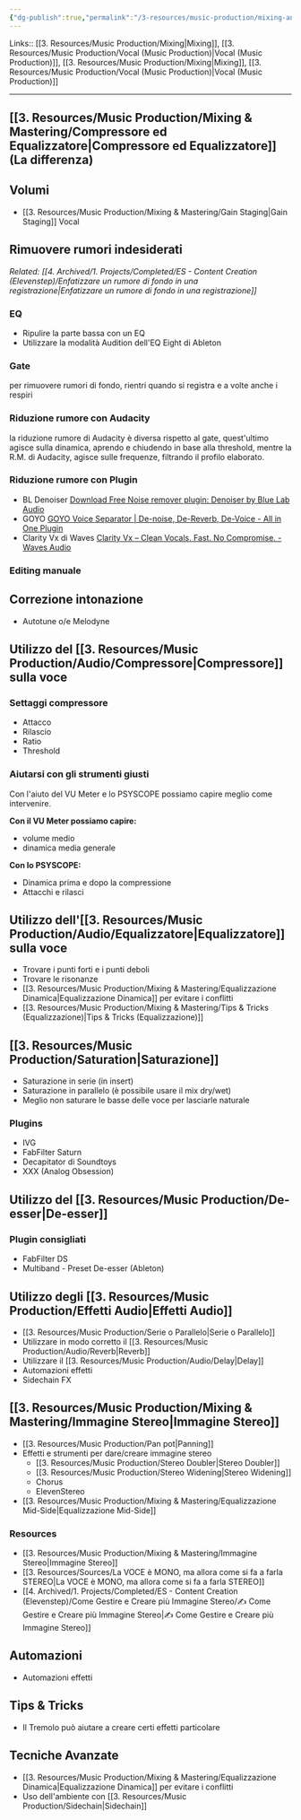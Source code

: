 ```yaml
---
{"dg-publish":true,"permalink":"/3-resources/music-production/mixing-and-mastering/vocal-mixing/"}
---
```


Links:: [[3. Resources/Music Production/Mixing\|Mixing]], [[3. Resources/Music Production/Vocal (Music Production)\|Vocal (Music Production)]], [[3. Resources/Music Production/Mixing\|Mixing]], [[3. Resources/Music Production/Vocal (Music Production)\|Vocal (Music Production)]]

---
## [[3. Resources/Music Production/Mixing & Mastering/Compressore ed Equalizzatore\|Compressore ed Equalizzatore]] (La differenza)



## Volumi

- [[3. Resources/Music Production/Mixing & Mastering/Gain Staging\|Gain Staging]] Vocal


## Rimuovere rumori indesiderati

_Related: [[4. Archived/1. Projects/Completed/ES - Content Creation (Elevenstep)/Enfatizzare un rumore di fondo in una registrazione\|Enfatizzare un rumore di fondo in una registrazione]]_

### EQ

- Ripulire la parte bassa con un EQ
- Utilizzare la modalità Audition dell'EQ Eight di Ableton

### Gate

per rimuovere rumori di fondo, rientri quando si registra e a volte anche i respiri

### Riduzione rumore con Audacity

la riduzione rumore di Audacity è diversa rispetto al gate, quest'ultimo agisce sulla dinamica, aprendo e chiudendo in base alla threshold, mentre la R.M. di Audacity, agisce sulle frequenze, filtrando il profilo elaborato. 

### Riduzione rumore con Plugin

- BL Denoiser [Download Free Noise remover plugin: Denoiser by Blue Lab Audio](https://plugins4free.com/plugin/3618/)
- GOYO [GOYO Voice Separator | De-noise, De-Reverb, De-Voice - All in One Plugin](https://goyo.app/)
- Clarity Vx di Waves [Clarity Vx – Clean Vocals. Fast. No Compromise. - Waves Audio](https://www.waves.com/plugins/clarity-vx)

### Editing manuale







## Correzione intonazione

- Autotune o/e Melodyne  

## Utilizzo del [[3. Resources/Music Production/Audio/Compressore\|Compressore]] sulla voce

### Settaggi compressore

- Attacco
- Rilascio
- Ratio
- Threshold

### Aiutarsi con gli strumenti giusti

Con l'aiuto del VU Meter e lo PSYSCOPE possiamo capire meglio come intervenire. 

**Con il VU Meter possiamo capire:** 

- volume medio
- dinamica media generale

**Con lo PSYSCOPE:**

- Dinamica prima e dopo la compressione
- Attacchi e rilasci




## Utilizzo dell'[[3. Resources/Music Production/Audio/Equalizzatore\|Equalizzatore]] sulla voce

- Trovare i punti forti e i punti deboli
- Trovare le risonanze
- [[3. Resources/Music Production/Mixing & Mastering/Equalizzazione Dinamica\|Equalizzazione Dinamica]] per evitare i conflitti
- [[3. Resources/Music Production/Mixing & Mastering/Tips & Tricks (Equalizzazione)\|Tips & Tricks (Equalizzazione)]]


## [[3. Resources/Music Production/Saturation\|Saturazione]]

- Saturazione in serie (in insert)
- Saturazione in parallelo (è possibile usare il mix dry/wet)
- Meglio non saturare le basse delle voce per lasciarle naturale 

### Plugins

- IVG
- FabFilter Saturn
- Decapitator di Soundtoys
- XXX (Analog Obsession)

## Utilizzo del [[3. Resources/Music Production/De-esser\|De-esser]]

### Plugin consigliati

- FabFilter DS
- Multiband - Preset De-esser (Ableton)


## Utilizzo degli [[3. Resources/Music Production/Effetti Audio\|Effetti Audio]]

- [[3. Resources/Music Production/Serie o Parallelo\|Serie o Parallelo]]
- Utilizzare in modo corretto il [[3. Resources/Music Production/Audio/Reverb\|Reverb]]
- Utilizzare il [[3. Resources/Music Production/Audio/Delay\|Delay]]
- Automazioni effetti
- Sidechain FX

## [[3. Resources/Music Production/Mixing & Mastering/Immagine Stereo\|Immagine Stereo]]

- [[3. Resources/Music Production/Pan pot\|Panning]]
- Effetti e strumenti per dare/creare immagine stereo
	- [[3. Resources/Music Production/Stereo Doubler\|Stereo Doubler]]
	- [[3. Resources/Music Production/Stereo Widening\|Stereo Widening]]
	- Chorus
	- ElevenStereo
- [[3. Resources/Music Production/Mixing & Mastering/Equalizzazione Mid-Side\|Equalizzazione Mid-Side]]

### Resources

- [[3. Resources/Music Production/Mixing & Mastering/Immagine Stereo\|Immagine Stereo]]
- [[3. Resources/Sources/La VOCE è MONO, ma allora come si fa a farla STEREO\|La VOCE è MONO, ma allora come si fa a farla STEREO]]
- [[4. Archived/1. Projects/Completed/ES - Content Creation (Elevenstep)/Come Gestire e Creare più Immagine Stereo/✍ Come Gestire e Creare più Immagine Stereo\|✍ Come Gestire e Creare più Immagine Stereo]]

## Automazioni

- Automazioni effetti

## Tips & Tricks

- Il Tremolo può aiutare a creare certi effetti particolare 

## Tecniche Avanzate

- [[3. Resources/Music Production/Mixing & Mastering/Equalizzazione Dinamica\|Equalizzazione Dinamica]] per evitare i conflitti
- Uso dell'ambiente con [[3. Resources/Music Production/Sidechain\|Sidechain]]

